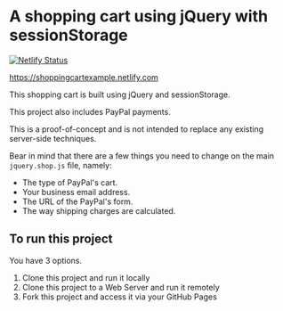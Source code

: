 # A shopping cart using jQuery with sessionStorage

[![Netlify Status](https://api.netlify.com/api/v1/badges/e7e9abaa-bbe7-49dd-badd-ce47216dc219/deploy-status)](https://app.netlify.com/sites/shoppingcartexample/deploys)

https://shoppingcartexample.netlify.com

This shopping cart is built using jQuery and sessionStorage. 

This project also includes PayPal payments.

This is a proof-of-concept and is not intended to replace any existing server-side techniques. 

Bear in mind that there are a few things you need to change on the main `jquery.shop.js` file, namely:

* The type of PayPal's cart.
* Your business email address.
* The URL of the PayPal's form.
* The way shipping charges are calculated.

## To run this project
You have 3 options. 
1. Clone this project and run it locally
2. Clone this project to a Web Server and run it remotely
3. Fork this project and access it via your GitHub Pages
